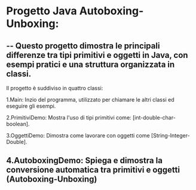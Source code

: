 # Progetto Java Autoboxing-Unboxing:
--
Questo progetto dimostra le principali differenze tra **tipi primitivi** e **oggetti** in Java,
con esempi pratici e una struttura organizzata in classi.
--
Il progetto è suddiviso in quattro classi:

1.Main: Inzio del programma, utilizzato per chiamare le altri classi ed eseguire gli esempi.

2.PrimitiviDemo: Mostra l'uso di tipi primitivi come: [int-double-char-boolean].

3.OggettiDemo: Dimostra come lavorare con oggetti come [String-Integer-Double].

4.AutoboxingDemo: Spiega e dimostra la conversione automatica tra primitivi e oggetti
                  (Autoboxing-Unboxing)
--
